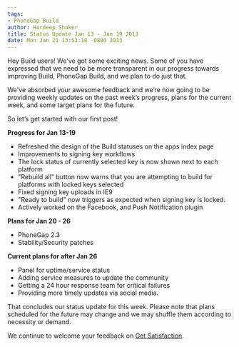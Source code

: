 ```yaml
---
tags:
- PhoneGap Build
author: Hardeep Shoker
title: Status Update Jan 13 - Jan 19 2013
date: Mon Jan 21 13:53:18 -0800 2013
---
```


Hey Build users! We've got some exciting news. Some of you have
expressed that we need to be more transparent in our progress towards
improving Build, PhoneGap Build, and we plan to do just that.            

We've absorbed your awesome feedback and we’re now going to be
providing weekly updates on the past week’s progress, plans for the
current week, and some target plans for the future.

So let’s get started with our first post!

**Progress for Jan 13-19**

- Refreshed the design of the Build statuses on the apps index page
- Improvements to signing key workflows
- The lock status of currently selected key is now shown next to each platform
- "Rebuild all" button now warns that you are attempting to build for platforms with locked keys selected
- Fixed signing key uploads in IE9
- "Ready to build" now triggers as expected when signing key is locked.
- Actively worked on the Facebook, and Push Notification plugin

**Plans for Jan 20 - 26**

- PhoneGap 2.3
- Stability/Security patches

**Current plans for after Jan 26**

- Panel for uptime/service status
- Adding service measures to update the community
- Getting a 24 hour response team for critical failures
- Providing more timely updates via social media.

That concludes our status update for this week. Please note that plans
scheduled for the future may change and we may shuffle them according
to necessity or demand.

We continue to welcome your feedback on
[Get Satisfaction](http://community.phonegap.com/nitobi).
